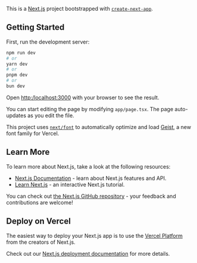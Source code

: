 This is a [Next.js](https:/nextjs.org) project bootstrapped with [`create-next-app`](https:/nextjs.org/docs/app/api-reference/cli/create-next-app).

## Getting Started

First, run the development server:

```bash
npm run dev
# or
yarn dev
# or
pnpm dev
# or
bun dev
```

Open [http:/localhost:3000](http:/localhost:3000) with your browser to see the result.

You can start editing the page by modifying `app/page.tsx`. The page auto-updates as you edit the file.

This project uses [`next/font`](https:/nextjs.org/docs/app/building-your-application/optimizing/fonts) to automatically optimize and load [Geist](https:/vercel.com/font), a new font family for Vercel.

## Learn More

To learn more about Next.js, take a look at the following resources:

- [Next.js Documentation](https:/nextjs.org/docs) - learn about Next.js features and API.
- [Learn Next.js](https:/nextjs.org/learn) - an interactive Next.js tutorial.

You can check out [the Next.js GitHub repository](https:/github.com/vercel/next.js) - your feedback and contributions are welcome!

## Deploy on Vercel

The easiest way to deploy your Next.js app is to use the [Vercel Platform](https:/vercel.com/new?utm_medium=default-template&filter=next.js&utm_source=create-next-app&utm_campaign=create-next-app-readme) from the creators of Next.js.

Check out our [Next.js deployment documentation](https:/nextjs.org/docs/app/building-your-application/deploying) for more details.
